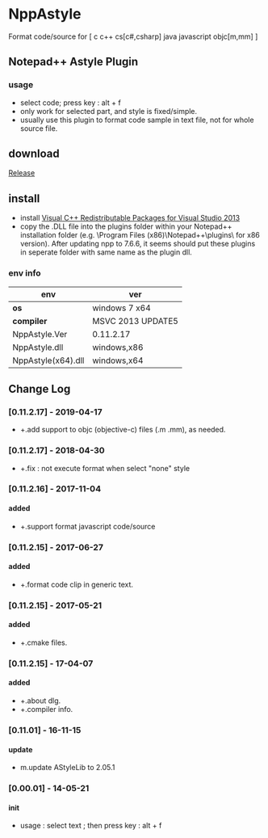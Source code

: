 # NppAstyle
Format code/source for [ c c++ cs[c#,csharp] java javascript objc[m,mm] ]

## Notepad++ Astyle Plugin
### usage
- select code; press key : alt + f
- only work for selected part, and style is fixed/simple.
- usually use this plugin to format code sample in text file, not for whole source file.

## download

[Release](https://github.com/JetNpp/NppAstyle/tree/master/bin "Release")

## install
- install [Visual C++ Redistributable Packages for Visual Studio 2013](https://www.microsoft.com/en-gb/download/details.aspx?id=40784)
- copy the .DLL file into the plugins folder within your Notepad++ installation folder (e.g. \Program Files (x86)\Notepad++\plugins\ for x86 version). After updating npp to 7.6.6, it seems should put these plugins in seperate folder with same name as the plugin dll.

### env info
|env   | ver|
| - | - |
|__os__|windows 7 x64|
|__compiler__|MSVC 2013 UPDATE5|
|NppAstyle.Ver|0.11.2.17|
|NppAstyle.dll|windows,x86|
|NppAstyle(x64).dll|windows,x64|

[logo]:https://github.com/JetMeta/ZToolKit/blob/master/Avator/jz_l.png "JetZux"

## Change Log
### [0.11.2.17] - 2019-04-17
- +.add support to objc (objective-c) files (.m .mm), as needed.

### [0.11.2.17] - 2018-04-30
- +.fix : not execute format when select "none" style

### [0.11.2.16] - 2017-11-04
#### added
- +.support format javascript code/source

### [0.11.2.15] - 2017-06-27
#### added
- +.format code clip in generic text.

### [0.11.2.15] - 2017-05-21
#### added
- +.cmake files.

### [0.11.2.15] - 17-04-07
#### added
- +.about dlg.
- +.compiler info.

### [0.11.01] - 16-11-15 
#### update
- m.update AStyleLib to 2.05.1

### [0.00.01] - 14-05-21
#### init
- usage : select text ; then press key : alt + f
